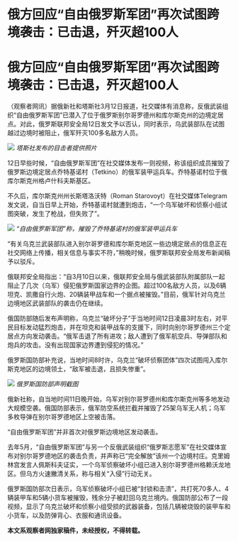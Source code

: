 # 俄方回应“自由俄罗斯军团”再次试图跨境袭击：已击退，歼灭超100人

# 俄方回应“自由俄罗斯军团”再次试图跨境袭击：已击退，歼灭超100人

（观察者网讯）据俄新社和塔斯社3月12日报道，社交媒体有消息称，反俄武装组织“自由俄罗斯军团”已潜入了位于俄罗斯别尔哥罗德州和库尔斯克州的边境定居点。对此，俄罗斯联邦安全局12日发文予以否认，同时表示，乌武装部队在试图越过边境时被阻止，俄军歼灭100多名敌方人员。

![](https://inews.gtimg.com/om_bt/OhJZv8BW4kH5LGPusQLDvP3UIqcOIqf5hA8JPgNo9m_wcAA/1000)
_塔斯社发布的目击者提供照片_

12日早些时候，“自由俄罗斯军团”在社交媒体发布一则视频，称该组织成员摧毁了俄罗斯边境定居点乔特基诺村（Tetkino）的俄军装甲运兵车。乔特基诺村位于俄库尔斯克州格卢什科夫斯基区。

不久后，库尔斯克州州长斯塔洛沃特（Roman
Starovoyt）在社交媒体Telegram发文说，自当日早上开始，乔特基诺村就遭到炮击，“一个乌军破坏和侦察小组试图突破，发生了枪战，但失败了”。

![](https://inews.gtimg.com/om_bt/OJ6H1rLmF6psmojkyDELJ3OD2m1AltUvlPm4k2SywuIMEAA/1000)
_“自由俄罗斯军团”称，摧毁了乔特基诺村的俄军装甲运兵车_

“有关乌克兰武装部队进入别尔哥罗德和库尔斯克地区一些边境定居点的信息正在社交网络上传播，相关信息与事实不符，”稍晚时候，俄罗斯联邦安全局发布新闻稿予以驳斥。

俄联邦安全局指出：“自3月10日以来，俄联邦安全局与俄武装部队附属部队一起阻止了几次（乌军）侵犯俄罗斯国家边界的企图。超过100名敌方人员，以及6辆坦克、凯撒自行火炮、20辆装甲战车和一个据点被摧毁。”目前，俄军针对乌克兰边境地区武装部队的袭击仍在继续。

俄国防部随后发布声明称，乌克兰“破坏分子”于当地时间12日凌晨3时左右，对平民目标发动猛烈炮击，并在坦克和装甲战车的支援下，同时向别尔哥罗德州三个定居点方向发动袭击。“俄军击退了所有进攻；敌人遭到了俄军航空兵、导弹部队和炮兵的攻击。没有出现国家边界遭到侵犯的情况。”

俄罗斯国防部补充说，当地时间8时许，乌克兰“破坏侦察团体”四次试图闯入库尔斯克地区的边境领土，“敌军被击退，且损失惨重”。

![](https://inews.gtimg.com/om_bt/ObccdipaQqNN8-1ZlHK4A-XTQXwBAtfdTF7yIbF5j_cXYAA/1000)
_俄罗斯国防部声明截图_

俄新社称，自当地时间11日晚开始，乌军对别尔哥罗德州和库尔斯克州等多地发动大规模空袭。俄国防部表示，俄军防空系统拦截并摧毁了25架乌军无人机；乌军多枚导弹在别尔哥罗德地区上空被击落。

“自由俄罗斯军团”并非首次对俄罗斯边境地区发动袭击。

去年5月，“自由俄罗斯军团”与另一个反俄武装组织“俄罗斯志愿军”在社交媒体宣布对别尔哥罗德地区的袭击负责，并声称已“完全解放”该州一个边境村庄。克里姆林宫发言人佩斯科夫证实，一个乌军侦察破坏小组已进入别尔哥罗德州格赖沃龙地区。但乌方火速撇清关系，称与相关“入侵”行动无关。

俄罗斯国防部次日表示，乌军侦察破坏小组已被“封锁和击溃”，共打死70多人、4辆装甲车和5辆小货车被摧毁，残余分子被赶回乌克兰境内。俄国防部公布了一段视频，显示了乌克兰破坏和侦察小组受损的武器装备，包括几辆被烧毁的装甲车和小货车，以及防弹背心、衣服和通讯设备。

**本文系观察者网独家稿件，未经授权，不得转载。**

